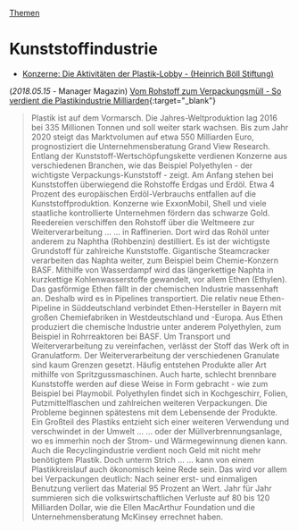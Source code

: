 [Themen](../themen.html)   

# Kunststoffindustrie

* [Konzerne: Die Aktivitäten der Plastik-Lobby - (Heinrich Böll Stiftung)](https://www.boell.de/de/2019/05/27/konzerne-die-aktivitaeten-der-plastik-lobby)

(_2018.05.15_ - Manager Magazin) [Vom Rohstoff zum Verpackungsmüll - So verdient die Plastikindustrie Milliarden](https://www.manager-magazin.de/fotostrecke/plastik-so-verdient-die-kunststoff-industrie-milliarden-fotostrecke-160488.html){:target="_blank"}   
> Plastik ist auf dem Vormarsch. Die Jahres-Weltproduktion lag 2016 bei 335 Millionen Tonnen und soll weiter stark wachsen. Bis zum Jahr 2020 steigt das Marktvolumen auf etwa 550 Milliarden Euro, prognostiziert die Unternehmensberatung Grand View Research. Entlang der Kunststoff-Wertschöpfungskette verdienen Konzerne aus verschiedenen Branchen, wie das Beispiel Polyethylen - der wichtigste Verpackungs-Kunststoff - zeigt.
> Am Anfang stehen bei Kunststoffen überwiegend die Rohstoffe Erdgas und Erdöl. Etwa 4 Prozent des europäischen Erdöl-Verbrauchs entfallen auf die Kunststoffproduktion.
> Konzerne wie ExxonMobil, Shell und viele staatliche kontrollierte Unternehmen fördern das schwarze Gold.
> Reedereien verschiffen den Rohstoff über die Weltmeere zur Weiterverarbeitung ...
> ... in Raffinerien. Dort wird das Rohöl unter anderem zu Naphtha (Rohbenzin) destilliert. Es ist der wichtigste Grundstoff für zahlreiche Kunststoffe.
> Gigantische Steamcracker verarbeiten das Naphta weiter, zum Beispiel beim Chemie-Konzern BASF. Mithilfe von Wasserdampf wird das längerkettige Naphta in kurzkettige Kohlenwasserstoffe gewandelt, vor allem Ethen (Ethylen).
> Das gasförmige Ethen fällt in der chemischen Industrie massenhaft an. Deshalb wird es in Pipelines transportiert. Die relativ neue Ethen-Pipeline in Süddeutschland verbindet Ethen-Hersteller in Bayern mit großen Chemiefabriken in Westdeutschland und -Europa.
> Aus Ethen produziert die chemische Industrie unter anderem Polyethylen, zum Beispiel in Rohrreaktoren bei BASF. Um Transport und Weiterverarbeitung zu vereinfachen, verlässt der Stoff das Werk oft in Granulatform.
> Der Weiterverarbeitung der verschiedenen Granulate sind kaum Grenzen gesetzt. Häufig entstehen Produkte aller Art mithilfe von Spritzgussmaschinen.
> Auch harte, schlecht brennbare Kunststoffe werden auf diese Weise in Form gebracht - wie zum Beispiel bei Playmobil.
> Polyethylen findet sich in Kochgeschirr, Folien, Putzmittelflaschen und zahlreichen weiteren Verpackungen. Die Probleme beginnen spätestens mit dem Lebensende der Produkte.
> Ein Großteil des Plastiks entzieht sich einer weiteren Verwendung und verschwindet in der Umwelt ...
> ... oder der Müllverbrennungsanlage, wo es immerhin noch der Strom- und Wärmegewinnung dienen kann.
> Auch die Recyclingindustrie verdient noch Geld mit nicht mehr benötigtem Plastik. Doch unterm Strich ...
> ... kann von einem Plastikkreislauf auch ökonomisch keine Rede sein. Das wird vor allem bei Verpackungen deutlich: Nach seiner erst- und einmaligen Benutzung verliert das Material 95 Prozent an Wert. Jahr für Jahr summieren sich die volkswirtschaftlichen Verluste auf 80 bis 120 Milliarden Dollar, wie die Ellen MacArthur Foundation und die Unternehmensberatung McKinsey errechnet haben.
